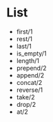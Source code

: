 # List

- first/1
- rest/1
- last/1
- is_empty/1
- length/1
- prepend/2
- append/2
- concat/2
- reverse/1
- take/2
- drop/2
- at/2